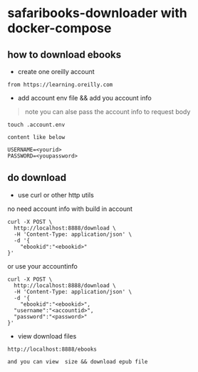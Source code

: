 # safaribooks-downloader with docker-compose


## how to download ebooks

* create one oreilly account

```code
from https://learning.oreilly.com
```

* add account env file && add you account info

> note you can alse pass the account info to request body

```code
touch .account.env

content like below

USERNAME=<yourid>
PASSWORD=<youpassword>
```

## do download

* use curl or other http utils

no need account info with  build in account

```code
curl -X POST \
  http://localhost:8888/download \
  -H 'Content-Type: application/json' \
  -d '{
	"ebookid":"<ebookid>"
}'
```

or  use your accountinfo

```code
curl -X POST \
  http://localhost:8888/download \
  -H 'Content-Type: application/json' \
  -d '{
	"ebookid":"<ebookid>",
  "username":"<accountid>",
  "password":"<password>"
}'
```

* view download files

```code
http://localhost:8888/ebooks  

and you can view  size && download epub file
```